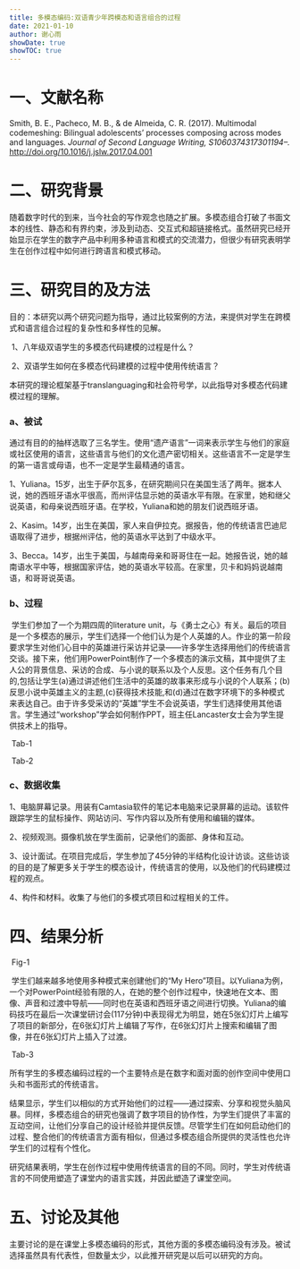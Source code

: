 ```yaml
---
title: 多模态编码:双语青少年跨模态和语言组合的过程
date: 2021-01-10
author: 谢心雨
showDate: true
showTOC: true
---
```


# 一、文献名称

Smith, B. E., Pacheco, M. B., & de Almeida, C. R. (2017). Multimodal codemeshing: Bilingual adolescents’ processes composing across modes and languages. *Journal of Second Language Writing,  S1060374317301194–.* http://doi.org/10.1016/j.jslw.2017.04.001 

# 二、研究背景

​		随着数字时代的到来，当今社会的写作观念也随之扩展。多模态组合打破了书面文本的线性、静态和有界约束，涉及到动态、交互式和超链接格式。虽然研究已经开始显示在学生的数字产品中利用多种语言和模式的交流潜力，但很少有研究表明学生在创作过程中如何进行跨语言和模式移动。

# 三、研究目的及方法

目的：本研究以两个研究问题为指导，通过比较案例的方法，来提供对学生在跨模式和语言组合过程的复杂性和多样性的见解。

​		1、八年级双语学生的多模态代码建模的过程是什么？

​		2、双语学生如何在多模态代码建模的过程中使用传统语言？

本研究的理论框架基于translanguaging和社会符号学，以此指导对多模态代码建模过程的理解。

### a、被试

​		通过有目的的抽样选取了三名学生。使用“遗产语言”一词来表示学生与他们的家庭或社区使用的语言，这些语言与他们的文化遗产密切相关。这些语言不一定是学生的第一语言或母语，也不一定是学生最精通的语言。

​		1、Yuliana。15岁，出生于萨尔瓦多，在研究期间只在美国生活了两年。据本人说，她的西班牙语水平很高，而州评估显示她的英语水平有限。在家里，她和继父说英语，和母亲说西班牙语。在学校，Yuliana和她的朋友们说西班牙语。

​		2、Kasim。14岁，出生在美国，家人来自伊拉克。据报告，他的传统语言巴迪尼语取得了进步，根据州评估，他的英语水平达到了中级水平。

​		3、Becca。14岁，出生于美国，与越南母亲和哥哥住在一起。她报告说，她的越南语水平中等，根据国家评估，她的英语水平较高。在家里，贝卡和妈妈说越南语，和哥哥说英语。

### b、过程

​		学生们参加了一个为期四周的literature unit，与《勇士之心》有关。最后的项目是一个多模态的展示，学生们选择一个他们认为是个人英雄的人。作业的第一阶段要求学生对他们心目中的英雄进行采访并记录——许多学生选择用他们的传统语言交谈。接下来，他们用PowerPoint制作了一个多模态的演示文稿，其中提供了主人公的背景信息、采访的合成、与小说的联系以及个人反思。这个任务有几个目的,包括让学生(a)通过讲述他们生活中的英雄的故事来形成与小说的个人联系；(b)反思小说中英雄主义的主题,(c)获得技术技能,和(d)通过在数字环境下的多种模式来表达自己。由于许多受采访的“英雄”学生不会说英语，学生们选择使用其他语言。学生通过“workshop”学会如何制作PPT，班主任Lancaster女士会为学生提供技术上的指导。

![]()   Tab-1

![]()   Tab-2

### c、数据收集

1、电脑屏幕记录。用装有Camtasia软件的笔记本电脑来记录屏幕的运动。该软件跟踪学生的鼠标操作、网站访问、写作内容以及所有使用和编辑的媒体。

2、视频观测。摄像机放在学生面前，记录他们的面部、身体和互动。

3、设计面试。在项目完成后，学生参加了45分钟的半结构化设计访谈。这些访谈的目的是了解更多关于学生的模态设计，传统语言的使用，以及他们的代码建模过程的观点。

4、构件和材料。收集了与他们的多模式项目和过程相关的工件。

# 四、结果分析

![]()   Fig-1

​		学生们越来越多地使用多种模式来创建他们的“My Hero”项目。以Yuliana为例，一个对PowerPoint经验有限的人，在她的整个创作过程中，快速地在文本、图像、声音和过渡中导航——同时也在英语和西班牙语之间进行切换。Yuliana的编码技巧在最后一次课堂研讨会(117分钟)中表现得尤为明显，她在5张幻灯片上编写了项目的新部分，在6张幻灯片上编辑了写作，在6张幻灯片上搜索和编辑了图像，并在6张幻灯片上插入了过渡。



![]()   Tab-3

​		所有学生的多模态编码过程的一个主要特点是在数字和面对面的创作空间中使用口头和书面形式的传统语言。

​		结果显示，学生们以相似的方式开始他们的过程——通过探索、分享和视觉头脑风暴。同样，多模态组合的研究也强调了数字项目的协作性，为学生们提供了丰富的互动空间，让他们分享自己的设计经验并提供反馈。尽管学生们在如何启动他们的过程、整合他们的传统语言方面有相似，但通过多模态组合所提供的灵活性也允许学生们的过程有个性化。

​		研究结果表明，学生在创作过程中使用传统语言的目的不同。同时，学生对传统语言的不同使用塑造了课堂内的语言实践，并因此塑造了课堂空间。

# 五、讨论及其他

主要讨论的是在课堂上多模态编码的形式，其他方面的多模态编码没有涉及。被试选择虽然具有代表性，但数量太少，以此推开研究是以后可以研究的方向。